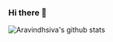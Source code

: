### Hi there 👋

<!--
**Aravindhsiva/Aravindhsiva** is a ✨ _special_ ✨ repository because its `README.md` (this file) appears on your GitHub profile.

Here are some ideas to get you started:

- 🔭 I’m currently working on ...
- 🌱 I’m currently learning ...
- 👯 I’m looking to collaborate on ...
- 🤔 I’m looking for help with ...
- 💬 Ask me about ...
- 📫 How to reach me: ...
- 😄 Pronouns: ...
- ⚡ Fun fact: ...
-->
![Aravindhsiva's github stats](https://github-readme-stats.vercel.app/api?username=Aravindhsiva&show_icons=true&theme=radical)
